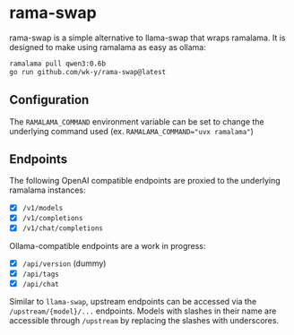# rama-swap

rama-swap is a simple alternative to llama-swap that wraps ramalama.
It is designed to make using ramalama as easy as ollama:

```bash
ramalama pull qwen3:0.6b
go run github.com/wk-y/rama-swap@latest
```

## Configuration

The `RAMALAMA_COMMAND` environment variable can be set to change the underlying command used (ex. `RAMALAMA_COMMAND="uvx ramalama"`)

## Endpoints

The following OpenAI compatible endpoints are proxied to the underlying ramalama instances:

- [x] `/v1/models`
- [x] `/v1/completions`
- [x] `/v1/chat/completions`

Ollama-compatible endpoints are a work in progress:

- [x] `/api/version` (dummy)
- [x] `/api/tags`
- [x] `/api/chat`

Similar to `llama-swap`, upstream endpoints can be accessed via the `/upstream/{model}/...` endpoints.
Models with slashes in their name are accessible through `/upstream` by replacing the slashes with underscores.
